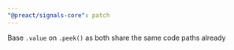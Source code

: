 ```yaml
---
"@preact/signals-core": patch
---
```


Base `.value` on `.peek()` as both share the same code paths already
